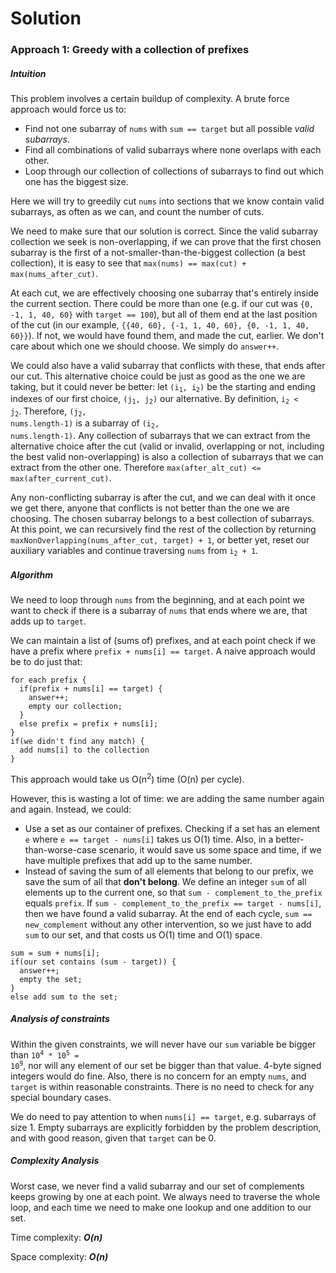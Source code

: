 # Solution
### Approach 1: Greedy with a collection of prefixes
##### Intuition

This problem involves a certain buildup of complexity. A brute force approach would force us to:
  - Find not one subarray of `nums` with `sum == target` but all possible *valid subarrays*.
  - Find all combinations of valid subarrays where none overlaps with each other.
  - Loop through our collection of collections of subarrays to find out which one has the biggest size.
  
Here we will try to greedily cut `nums` into sections that we know contain valid subarrays, as often as we can, and count the number of cuts.

We need to make sure that our solution is correct. Since the valid subarray collection we seek is non-overlapping, if we can prove that the first chosen subarray is the first of a not-smaller-than-the-biggest collection (a best collection), it is easy to see that `max(nums) == max(cut) + max(nums_after_cut)`. 

At each cut, we are effectively choosing one subarray that's entirely inside the current section. There could be more than one (e.g. if our cut was `{0, -1, 1, 40, 60}` with `target == 100`), but all of them end at the last position of the cut (in our example, `{{40, 60}, {-1, 1, 40, 60}, {0, -1, 1, 40, 60}}`). If not, we would have found them, and made the cut, earlier. We don't care about which one we should choose. We simply do `answer++`.

We could also have a valid subarray that conflicts with these, that ends after our cut. This alternative choice could be just as good as the one we are taking, but it could never be better: let <code>(i<sub>1</sub>, i<sub>2</sub>)</code> be the starting and ending indexes of our first choice, <code>(j<sub>1</sub>, j<sub>2</sub>)</code> our alternative. By definition, <code>i<sub>2</sub> < j<sub>2</sub></code>. Therefore, <code>(j<sub>2</sub>, nums.length-1)</code> is a subarray of <code>(i<sub>2</sub>, nums.length-1)</code>. Any collection of subarrays that we can extract from the alternative choice after the cut (valid or invalid, overlapping or not, including the best valid non-overlapping) is also a collection of subarrays that we can extract from the other one. Therefore `max(after_alt_cut) <= max(after_current_cut)`.

Any non-conflicting subarray is after the cut, and we can deal with it once we get there, anyone that conflicts is not better than the one we are choosing. The chosen subarray belongs to a best collection of subarrays. At this point, we can recursively find the rest of the collection by returning `maxNonOverlapping(nums_after_cut, target) + 1`, or better yet, reset our auxiliary variables and continue traversing `nums` from <code>i<sub>2</sub> + 1</code>.
    

##### Algorithm
We need to loop through `nums` from the beginning, and at each point we want to check if there is a subarray of `nums` that ends where we are, that adds up to `target`. 

We can maintain a list of (sums of) prefixes, and at each point check if we have a prefix where `prefix + nums[i] == target`.
A naive approach would be to do just that:
```
for each prefix {
  if(prefix + nums[i] == target) {
    answer++;
    empty our collection;
  }
  else prefix = prefix + nums[i];
}
if(we didn't find any match) {
  add nums[i] to the collection
}
```

This approach would take us O(n<sup>2</sup>) time (O(n) per cycle).

However, this is wasting a lot of time: we are adding the same number again and again. Instead, we could:
- Use a set as our container of prefixes. Checking if a set has an element `e` where `e == target - nums[i]` takes us O(1) time. Also, in a better-than-worse-case scenario, it would save us some space and time, if we have multiple prefixes that add up to the same number.
- Instead of saving the sum of all elements that belong to our prefix, we save the sum of all that **don't belong**. We define an integer `sum` of all elements up to the current one, so that `sum - complement_to_the_prefix` equals `prefix`. If `sum - complement_to_the_prefix == target - nums[i]`, then we have found a valid subarray. At the end of each cycle, `sum == new_complement` without any other intervention, so we just have to add `sum` to our set, and that costs us O(1) time and O(1) space.
```
sum = sum + nums[i];
if(our set contains (sum - target)) {
  answer++;
  empty the set;
}
else add sum to the set;
```

##### Analysis of constraints
Within the given constraints, we will never have our `sum` variable be bigger than <code>10<sup>4</sup> * 10<sup>5</sup> = 10<sup>9</sup></code>, nor will any element of our set be bigger than that value. 4-byte signed integers would do fine. Also, there is no concern for an empty `nums`, and `target` is within reasonable constraints. There is no need to check for any special boundary cases.

We do need to pay attention to when `nums[i] == target`, e.g. subarrays of size 1. Empty subarrays are explicitly forbidden by the problem description, and with good reason, given that `target` can be 0.

##### Complexity Analysis
Worst case, we never find a valid subarray and our set of complements keeps growing by one at each point. We always need to traverse the whole loop, and each time we need to make one lookup and one addition to our set.

Time complexity:  ***O(n)***

Space complexity: ***O(n)***
